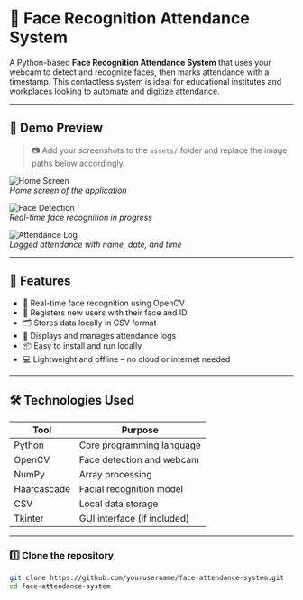 
# 🎯 Face Recognition Attendance System

A Python-based **Face Recognition Attendance System** that uses your webcam to detect and recognize faces, then marks attendance with a timestamp. This contactless system is ideal for educational institutes and workplaces looking to automate and digitize attendance.

---

## 📸 Demo Preview

> 📷 Add your screenshots to the `assets/` folder and replace the image paths below accordingly.

![Home Screen](assets/home_screen.png)  
*Home screen of the application*

![Face Detection](assets/face_detection.png)  
*Real-time face recognition in progress*

![Attendance Log](assets/attendance_log.png)  
*Logged attendance with name, date, and time*

---

## 🚀 Features

- 🧠 Real-time face recognition using OpenCV
- 👥 Registers new users with their face and ID
- 🗂️ Stores data locally in CSV format
- 📝 Displays and manages attendance logs
- 📦 Easy to install and run locally
- 💻 Lightweight and offline – no cloud or internet needed

---

## 🛠️ Technologies Used

| Tool       | Purpose                     |
|------------|-----------------------------|
| Python     | Core programming language   |
| OpenCV     | Face detection and webcam   |
| NumPy      | Array processing            |
| Haarcascade | Facial recognition model    |
| CSV        | Local data storage          |
| Tkinter    | GUI interface (if included) |

---

### 1️⃣ Clone the repository
```bash
git clone https://github.com/yourusername/face-attendance-system.git
cd face-attendance-system

